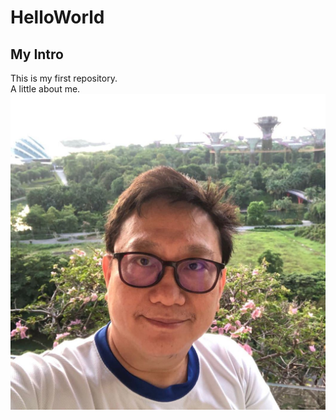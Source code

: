 # HelloWorld
## My Intro

This is my first repository.<br/>
A little about me.
![headshot](chiewtk.jpg)

